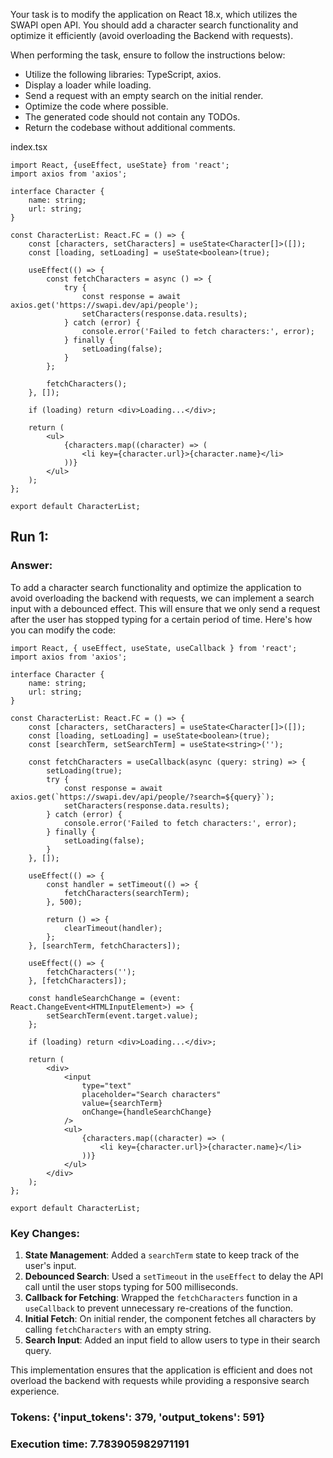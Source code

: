 Your task is to modify the application on React 18.x, which utilizes the SWAPI open API.
You should add a character search functionality and optimize it efficiently (avoid overloading the Backend with requests).

When performing the task, ensure to follow the instructions below:
- Utilize the following libraries: TypeScript, axios.
- Display a loader while loading.
- Send a request with an empty search on the initial render.
- Optimize the code where possible.
- The generated code should not contain any TODOs.
- Return the codebase without additional comments.

index.tsx
```tsx
import React, {useEffect, useState} from 'react';
import axios from 'axios';

interface Character {
    name: string;
    url: string;
}

const CharacterList: React.FC = () => {
    const [characters, setCharacters] = useState<Character[]>([]);
    const [loading, setLoading] = useState<boolean>(true);

    useEffect(() => {
        const fetchCharacters = async () => {
            try {
                const response = await axios.get('https://swapi.dev/api/people');
                setCharacters(response.data.results);
            } catch (error) {
                console.error('Failed to fetch characters:', error);
            } finally {
                setLoading(false);
            }
        };

        fetchCharacters();
    }, []);

    if (loading) return <div>Loading...</div>;

    return (
        <ul>
            {characters.map((character) => (
                <li key={character.url}>{character.name}</li>
            ))}
        </ul>
    );
};

export default CharacterList;
```

## Run 1:
### Answer:
To add a character search functionality and optimize the application to avoid overloading the backend with requests, we can implement a search input with a debounced effect. This will ensure that we only send a request after the user has stopped typing for a certain period of time. Here's how you can modify the code:

```tsx
import React, { useEffect, useState, useCallback } from 'react';
import axios from 'axios';

interface Character {
    name: string;
    url: string;
}

const CharacterList: React.FC = () => {
    const [characters, setCharacters] = useState<Character[]>([]);
    const [loading, setLoading] = useState<boolean>(true);
    const [searchTerm, setSearchTerm] = useState<string>('');

    const fetchCharacters = useCallback(async (query: string) => {
        setLoading(true);
        try {
            const response = await axios.get(`https://swapi.dev/api/people/?search=${query}`);
            setCharacters(response.data.results);
        } catch (error) {
            console.error('Failed to fetch characters:', error);
        } finally {
            setLoading(false);
        }
    }, []);

    useEffect(() => {
        const handler = setTimeout(() => {
            fetchCharacters(searchTerm);
        }, 500);

        return () => {
            clearTimeout(handler);
        };
    }, [searchTerm, fetchCharacters]);

    useEffect(() => {
        fetchCharacters('');
    }, [fetchCharacters]);

    const handleSearchChange = (event: React.ChangeEvent<HTMLInputElement>) => {
        setSearchTerm(event.target.value);
    };

    if (loading) return <div>Loading...</div>;

    return (
        <div>
            <input
                type="text"
                placeholder="Search characters"
                value={searchTerm}
                onChange={handleSearchChange}
            />
            <ul>
                {characters.map((character) => (
                    <li key={character.url}>{character.name}</li>
                ))}
            </ul>
        </div>
    );
};

export default CharacterList;
```

### Key Changes:
1. **State Management**: Added a `searchTerm` state to keep track of the user's input.
2. **Debounced Search**: Used a `setTimeout` in the `useEffect` to delay the API call until the user stops typing for 500 milliseconds.
3. **Callback for Fetching**: Wrapped the `fetchCharacters` function in a `useCallback` to prevent unnecessary re-creations of the function.
4. **Initial Fetch**: On initial render, the component fetches all characters by calling `fetchCharacters` with an empty string.
5. **Search Input**: Added an input field to allow users to type in their search query.

This implementation ensures that the application is efficient and does not overload the backend with requests while providing a responsive search experience.

### Tokens: {'input_tokens': 379, 'output_tokens': 591}
### Execution time: 7.783905982971191
